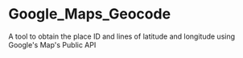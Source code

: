 # Google_Maps_Geocode
A tool to obtain the place ID and lines of latitude and longitude using Google's Map's Public API
